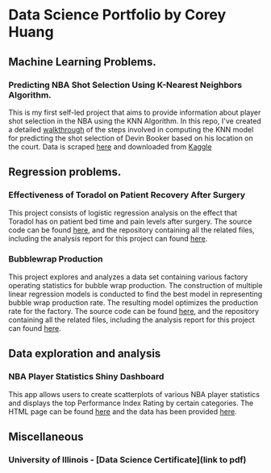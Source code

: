 # Data Science Portfolio by Corey Huang

## Machine Learning Problems.

### Predicting NBA Shot Selection Using K-Nearest Neighbors Algorithm.

This is my first self-led project that aims to provide information about player shot selection in the NBA using the KNN Algorithm. In this repo, I've created a detailed [walkthrough](https://github.com/coreyzh2/coreyzh2/blob/main/Notebooks/NBA%20Shooting%20Score%20Analysis%20Project.ipynb) of the steps involved in computing the KNN model for predicting the shot selection of Devin Booker based on his location on the court. 
Data is scraped [here](https://www.mysportsfeeds.com/) and downloaded from [Kaggle](https://www.kaggle.com/datasets/wh0801/NBA-16-17-regular-season-shot-log.) 

## Regression problems.

### Effectiveness of Toradol on Patient Recovery After Surgery

This project consists of logistic regression analysis on the effect that Toradol has on patient bed time and pain levels after surgery. The source code can be found [here](https://github.com/coreyzh2/coreyzh2/blob/main/Notebooks/ToradolAnalysis.Rmd), and the repository containing all the related files, including the analysis report for this project can found [here](https://github.com/coreyzh2/Ketorolac_Report).

### Bubblewrap Production 

This project explores and analyzes a data set containing various factory operating statistics for bubble wrap production. The construction of multiple linear regression models is conducted to find the best model in representing bubble wrap production rate. The resulting model optimizes the production rate for the factory. The source code can be found [here](https://github.com/coreyzh2/coreyzh2/blob/main/Notebooks/BubblewrapProductionProject.Rmd), and the repository containing all the related files, including the analysis report for this project can found [here](https://github.com/coreyzh2/Bubblewrap_project/tree/main).

## Data exploration and analysis

### NBA Player Statistics Shiny Dashboard

This app allows users to create scatterplots of various NBA player statistics and displays the top Performance Index Rating by certain categories. The HTML page can be found [here](https://coreyzh2.shinyapps.io/NBA_Shiny_Dashboard/) and the data has been provided [here](https://www.sports-reference.com/).

## Miscellaneous

### University of Illinois - [Data Science Certificate](link to pdf)


